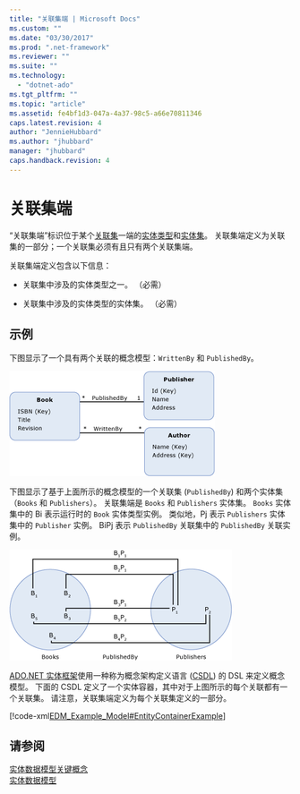 ```yaml
---
title: "关联集端 | Microsoft Docs"
ms.custom: ""
ms.date: "03/30/2017"
ms.prod: ".net-framework"
ms.reviewer: ""
ms.suite: ""
ms.technology: 
  - "dotnet-ado"
ms.tgt_pltfrm: ""
ms.topic: "article"
ms.assetid: fe4bf1d3-047a-4a37-98c5-a66e70811346
caps.latest.revision: 4
author: "JennieHubbard"
ms.author: "jhubbard"
manager: "jhubbard"
caps.handback.revision: 4
---
```

# 关联集端
“关联集端”标识位于某个[关联集](../../../../docs/framework/data/adonet/association-set.md)一端的[实体类型](../../../../docs/framework/data/adonet/entity-type.md)和[实体集](../../../../docs/framework/data/adonet/entity-set.md)。  关联集端定义为关联集的一部分；一个关联集必须有且只有两个关联集端。  
  
 关联集端定义包含以下信息：  
  
-   关联集中涉及的实体类型之一。  （必需）  
  
-   关联集中涉及的实体类型的实体集。  （必需）  
  
## 示例  
 下图显示了一个具有两个关联的概念模型：`WrittenBy` 和 `PublishedBy`。  
  
 ![示例模型](../../../../docs/framework/data/adonet/media/examplemodel.gif "ExampleModel")  
  
 下图显示了基于上面所示的概念模型的一个关联集 \(`PublishedBy`\) 和两个实体集（`Books` 和 `Publishers`）。  关联集端是 `Books` 和 `Publishers` 实体集。  `Books` 实体集中的 Bi 表示运行时的 `Book` 实体类型实例。  类似地，Pj 表示 `Publishers` 实体集中的 `Publisher` 实例。  BiPj 表示 `PublishedBy` 关联集中的 `PublishedBy` 关联实例。  
  
 ![设置示例](../../../../docs/framework/data/adonet/media/setsexample.gif "SetsExample")  
  
 [ADO.NET 实体框架](../../../../docs/framework/data/adonet/ef/index.md)使用一种称为概念架构定义语言 \([CSDL](../../../../docs/framework/data/adonet/ef/language-reference/csdl-specification.md)\) 的 DSL 来定义概念模型。  下面的 CSDL 定义了一个实体容器，其中对于上图所示的每个关联都有一个关联集。  请注意，关联集端定义为每个关联集定义的一部分。  
  
 [!code-xml[EDM_Example_Model#EntityContainerExample](../../../../samples/snippets/xml/VS_Snippets_Data/edm_example_model/xml/books.edmx#entitycontainerexample)]  
  
## 请参阅  
 [实体数据模型关键概念](../../../../docs/framework/data/adonet/entity-data-model-key-concepts.md)   
 [实体数据模型](../../../../docs/framework/data/adonet/entity-data-model.md)